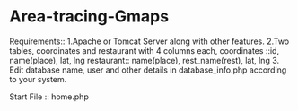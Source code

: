 # Area-tracing-Gmaps

Requirements::
1.Apache or Tomcat Server along with other features.
2.Two tables, coordinates and restaurant with 4 columns each,
coordinates ::id, name(place), lat, lng
restaurant:: name(place), rest_name(rest), lat, lng
3. Edit database name, user and other details in database_info.php according to your system.
  
Start File :: home.php
